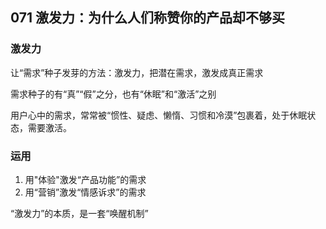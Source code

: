 ## 071 激发力：为什么人们称赞你的产品却不够买  ##
### 激发力 ###
让“需求”种子发芽的方法：激发力，把潜在需求，激发成真正需求

需求种子的有“真”“假”之分，也有“休眠”和“激活”之别

用户心中的需求，常常被“惯性、疑虑、懒惰、习惯和冷漠”包裹着，处于休眠状态，需要激活。
### 运用 ###
1. 用"体验"激发“产品功能”的需求
2. 用“营销”激发“情感诉求”的需求

“激发力”的本质，是一套“唤醒机制”